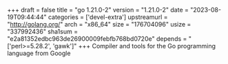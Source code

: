 +++
draft = false
title = "go 1.21.0-2"
version = "1.21.0-2"
date = "2023-08-19T09:44:44"
categories = ['devel-extra']
upstreamurl = "http://golang.org/"
arch = "x86_64"
size = "176704096"
usize = "337992436"
sha1sum = "e2a81352edbc963de26900009febfb768bd0720e"
depends = "['perl>=5.28.2', 'gawk']"
+++
Compiler and tools for the Go programming language from Google